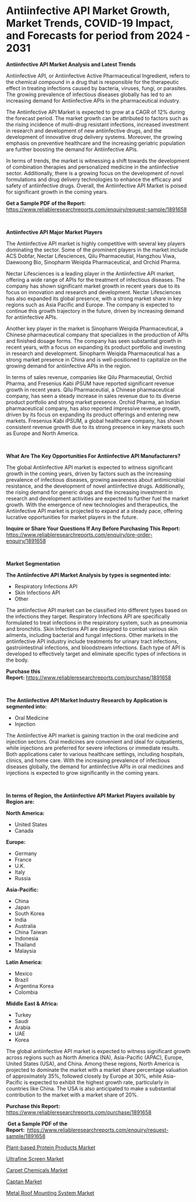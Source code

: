 <p><h1>Antiinfective API Market Growth, Market Trends, COVID-19 Impact, and Forecasts for period from 2024 - 2031</h1></p><p><strong>Antiinfective API Market Analysis and Latest Trends</strong></p>
<p><p>Antiinfective API, or Antiinfective Active Pharmaceutical Ingredient, refers to the chemical compound in a drug that is responsible for the therapeutic effect in treating infections caused by bacteria, viruses, fungi, or parasites. The growing prevalence of infectious diseases globally has led to an increasing demand for Antiinfective APIs in the pharmaceutical industry. </p><p>The Antiinfective API Market is expected to grow at a CAGR of 12% during the forecast period. The market growth can be attributed to factors such as the rising incidence of multi-drug resistant infections, increased investment in research and development of new antiinfective drugs, and the development of innovative drug delivery systems. Moreover, the growing emphasis on preventive healthcare and the increasing geriatric population are further boosting the demand for Antiinfective APIs.</p><p>In terms of trends, the market is witnessing a shift towards the development of combination therapies and personalized medicine in the antiinfective sector. Additionally, there is a growing focus on the development of novel formulations and drug delivery technologies to enhance the efficacy and safety of antiinfective drugs. Overall, the Antiinfective API Market is poised for significant growth in the coming years.</p></p>
<p><strong>Get a Sample PDF of the Report:&nbsp;</strong> <a href="https://www.reliableresearchreports.com/enquiry/request-sample/1891658">https://www.reliableresearchreports.com/enquiry/request-sample/1891658</a></p>
<p>&nbsp;</p>
<p><strong>Antiinfective API Major Market Players</strong></p>
<p><p>The Antiinfective API market is highly competitive with several key players dominating the sector. Some of the prominent players in the market include ACS Dobfar, Nectar Lifesciences, Qilu Pharmaceutial, Hangzhou Viwa, Daewoong Bio, Sinopharm Weiqida Pharmaceutical, and Orchid Pharma.</p><p>Nectar Lifesciences is a leading player in the Antiinfective API market, offering a wide range of APIs for the treatment of infectious diseases. The company has shown significant market growth in recent years due to its focus on innovation and research and development. Nectar Lifesciences has also expanded its global presence, with a strong market share in key regions such as Asia Pacific and Europe. The company is expected to continue this growth trajectory in the future, driven by increasing demand for antiinfective APIs.</p><p>Another key player in the market is Sinopharm Weiqida Pharmaceutical, a Chinese pharmaceutical company that specializes in the production of APIs and finished dosage forms. The company has seen substantial growth in recent years, with a focus on expanding its product portfolio and investing in research and development. Sinopharm Weiqida Pharmaceutical has a strong market presence in China and is well-positioned to capitalize on the growing demand for antiinfective APIs in the region.</p><p>In terms of sales revenue, companies like Qilu Pharmaceutial, Orchid Pharma, and Fresenius Kabi iPSUM have reported significant revenue growth in recent years. Qilu Pharmaceutial, a Chinese pharmaceutical company, has seen a steady increase in sales revenue due to its diverse product portfolio and strong market presence. Orchid Pharma, an Indian pharmaceutical company, has also reported impressive revenue growth, driven by its focus on expanding its product offerings and entering new markets. Fresenius Kabi iPSUM, a global healthcare company, has shown consistent revenue growth due to its strong presence in key markets such as Europe and North America.</p></p>
<p>&nbsp;</p>
<p><strong>What Are The Key Opportunities For Antiinfective API Manufacturers?</strong></p>
<p><p>The global Antiinfective API market is expected to witness significant growth in the coming years, driven by factors such as the increasing prevalence of infectious diseases, growing awareness about antimicrobial resistance, and the development of novel antiinfective drugs. Additionally, the rising demand for generic drugs and the increasing investment in research and development activities are expected to further fuel the market growth. With the emergence of new technologies and therapeutics, the Antiinfective API market is projected to expand at a steady pace, offering lucrative opportunities for market players in the future.</p></p>
<p><strong>Inquire or Share Your Questions If Any Before Purchasing This Report:</strong> <a href="https://www.reliableresearchreports.com/enquiry/pre-order-enquiry/1891658">https://www.reliableresearchreports.com/enquiry/pre-order-enquiry/1891658</a></p>
<p>&nbsp;</p>
<p><strong>Market Segmentation</strong></p>
<p><strong>The Antiinfective API Market Analysis by types is segmented into:</strong></p>
<p><ul><li>Respiratory Infections API</li><li>Skin Infections API</li><li>Other</li></ul></p>
<p><p>The antiinfective API market can be classified into different types based on the infections they target. Respiratory Infections API are specifically formulated to treat infections in the respiratory system, such as pneumonia and bronchitis. Skin Infections API are designed to combat various skin ailments, including bacterial and fungal infections. Other markets in the antiinfective API industry include treatments for urinary tract infections, gastrointestinal infections, and bloodstream infections. Each type of API is developed to effectively target and eliminate specific types of infections in the body.</p></p>
<p><strong>Purchase this Report:&nbsp;</strong><a href="https://www.reliableresearchreports.com/purchase/1891658">https://www.reliableresearchreports.com/purchase/1891658</a></p>
<p>&nbsp;</p>
<p><strong>The Antiinfective API Market Industry Research by Application is segmented into:</strong></p>
<p><ul><li>Oral Medicine</li><li>Injection</li></ul></p>
<p><p>The Antiinfective API market is gaining traction in the oral medicine and injection sectors. Oral medicines are convenient and ideal for outpatients, while injections are preferred for severe infections or immediate results. Both applications cater to various healthcare settings, including hospitals, clinics, and home care. With the increasing prevalence of infectious diseases globally, the demand for antiinfective APIs in oral medicines and injections is expected to grow significantly in the coming years.</p></p>
<p>&nbsp;</p>
<p><strong>In terms of Region, the Antiinfective API Market Players available by Region are:</strong></p>
<p>
    <p> <strong> North America: </strong>
        <ul>
            <li>United States</li>
            <li>Canada</li>
        </ul>
        </p> 
    <p> <strong> Europe: </strong>
        <ul>
            <li>Germany</li>
            <li>France</li>
            <li>U.K.</li>
            <li>Italy</li>
            <li>Russia</li>
        </ul>
        </p> 
    <p> <strong> Asia-Pacific: </strong>
        <ul>
            <li>China</li>
            <li>Japan</li>
            <li>South Korea</li>
            <li>India</li>
            <li>Australia</li>
            <li>China Taiwan</li>
            <li>Indonesia</li>
            <li>Thailand</li>
            <li>Malaysia</li>
        </ul>
        </p> 
    <p> <strong> Latin America: </strong>
        <ul>
            <li>Mexico</li>
            <li>Brazil</li>
            <li>Argentina Korea</li>
            <li>Colombia</li>
        </ul>
        </p> 
    <p> <strong> Middle East & Africa: </strong>
        <ul>
            <li>Turkey</li>
            <li>Saudi</li>
            <li>Arabia</li>
            <li>UAE</li>
            <li>Korea</li>
        </ul>
    </p>
    </p>
<p><p>The global antiinfective API market is expected to witness significant growth across regions such as North America (NA), Asia-Pacific (APAC), Europe, United States (USA), and China. Among these regions, North America is projected to dominate the market with a market share percentage valuation of approximately 35%, followed closely by Europe at 30%, while Asia-Pacific is expected to exhibit the highest growth rate, particularly in countries like China. The USA is also anticipated to make a substantial contribution to the market with a market share of 20%.</p></p>
<p><strong>Purchase this Report: </strong><a href="https://www.reliableresearchreports.com/purchase/1891658">https://www.reliableresearchreports.com/purchase/1891658</a></p>
<p>&nbsp;<strong>Get a Sample PDF of the Report:&nbsp;&nbsp;</strong><a href="https://www.reliableresearchreports.com/enquiry/request-sample/1891658">https://www.reliableresearchreports.com/enquiry/request-sample/1891658</a></p>
<p><strong></strong></p>
<p><p><a href="https://cute-banjo-8ca.notion.site/Plant-based-Protein-Products-Market-Size-and-Growth-Market-Segmentation-Regional-and-Country-Break-837fb5e3b3024b26a3e7eda2c65fee71">Plant-based Protein Products Market</a></p><p><a href="https://github.com/pgtimber/Market-Research-Report-List-1/blob/main/ultrafine-screen-market.md">Ultrafine Screen Market</a></p><p><a href="https://view.publitas.com/reportprime-1/carpet-chemicals-market-dynamics-2024-2031-also-about-its-market-trends-projections-and-opportunities/">Carpet Chemicals Market</a></p><p><a href="https://view.publitas.com/reportprime-1/captan-market-size-share-trends-analysis-report-by-application-regional-outlook-competitive-strategies-and-segment-forecasts-2024-2031/">Captan Market</a></p><p><a href="https://github.com/arionmp/Market-Research-Report-List-2/blob/main/metal-roof-mounting-system-market.md">Metal Roof Mounting System Market</a></p></p>